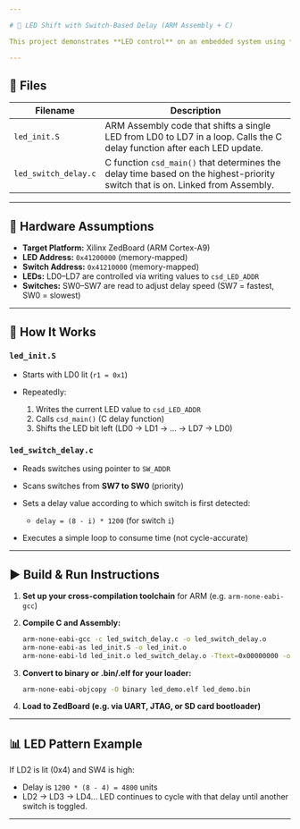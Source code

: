 ```yaml
---

# 🔴 LED Shift with Switch-Based Delay (ARM Assembly + C)

This project demonstrates **LED control** on an embedded system using **ARM Assembly** and **C**. The system cycles an LED across 8 positions (LD0 to LD7), with the **delay speed controlled by hardware switches (SW0–SW7)**.

---
```


## 📂 Files

| Filename             | Description                                                                                                                   |
| -------------------- | ----------------------------------------------------------------------------------------------------------------------------- |
| `led_init.S`         | ARM Assembly code that shifts a single LED from LD0 to LD7 in a loop. Calls the C delay function after each LED update.       |
| `led_switch_delay.c` | C function `csd_main()` that determines the delay time based on the highest-priority switch that is on. Linked from Assembly. |

---

## 🔧 Hardware Assumptions

* **Target Platform:** Xilinx ZedBoard (ARM Cortex-A9)
* **LED Address:** `0x41200000` (memory-mapped)
* **Switch Address:** `0x41210000` (memory-mapped)
* **LEDs:** LD0–LD7 are controlled via writing values to `csd_LED_ADDR`
* **Switches:** SW0–SW7 are read to adjust delay speed (SW7 = fastest, SW0 = slowest)

---

## 🧠 How It Works

### `led_init.S`

* Starts with LD0 lit (`r1 = 0x1`)
* Repeatedly:

  1. Writes the current LED value to `csd_LED_ADDR`
  2. Calls `csd_main()` (C delay function)
  3. Shifts the LED bit left (LD0 → LD1 → ... → LD7 → LD0)

### `led_switch_delay.c`

* Reads switches using pointer to `SW_ADDR`
* Scans switches from **SW7 to SW0** (priority)
* Sets a delay value according to which switch is first detected:

  * `delay = (8 - i) * 1200` (for switch `i`)
* Executes a simple loop to consume time (not cycle-accurate)

---

## ▶️ Build & Run Instructions

1. **Set up your cross-compilation toolchain** for ARM (e.g. `arm-none-eabi-gcc`)

2. **Compile C and Assembly:**

   ```bash
   arm-none-eabi-gcc -c led_switch_delay.c -o led_switch_delay.o
   arm-none-eabi-as led_init.S -o led_init.o
   arm-none-eabi-ld led_init.o led_switch_delay.o -Ttext=0x00000000 -o led_demo.elf
   ```

3. **Convert to binary or .bin/.elf for your loader:**

   ```bash
   arm-none-eabi-objcopy -O binary led_demo.elf led_demo.bin
   ```

4. **Load to ZedBoard (e.g. via UART, JTAG, or SD card bootloader)**

---

## 📊 LED Pattern Example

If LD2 is lit (0x4) and SW4 is high:

* Delay is `1200 * (8 - 4) = 4800` units
* LD2 → LD3 → LD4... LED continues to cycle with that delay until another switch is toggled.

---
